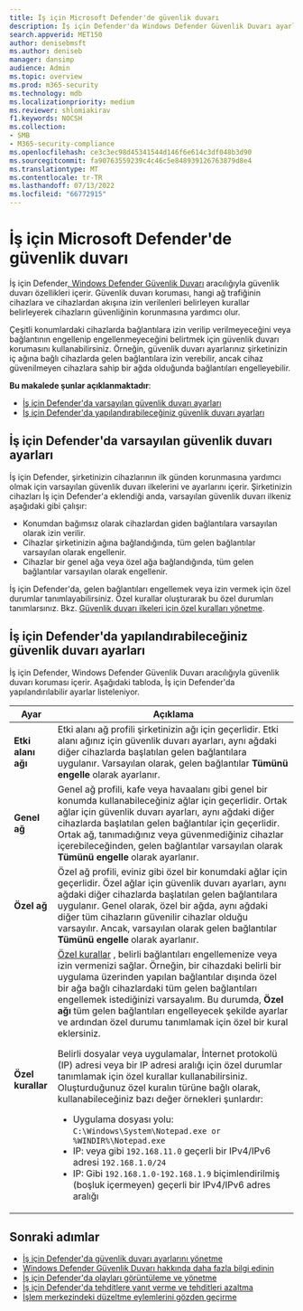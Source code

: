 ```yaml
---
title: İş için Microsoft Defender'de güvenlik duvarı
description: İş için Defender'da Windows Defender Güvenlik Duvarı ayarları hakkında bilgi edinin. Güvenlik duvarı, istenmeyen ağ trafiğinin şirket cihazlarınıza akmasını önlemeye yardımcı olabilir.
search.appverid: MET150
author: denisebmsft
ms.author: deniseb
manager: dansimp
audience: Admin
ms.topic: overview
ms.prod: m365-security
ms.technology: mdb
ms.localizationpriority: medium
ms.reviewer: shlomiakirav
f1.keywords: NOCSH
ms.collection:
- SMB
- M365-security-compliance
ms.openlocfilehash: ce3c3ec98d45341544d146f6e614c3df048b3d90
ms.sourcegitcommit: fa90763559239c4c46c5e848939126763879d8e4
ms.translationtype: MT
ms.contentlocale: tr-TR
ms.lasthandoff: 07/13/2022
ms.locfileid: "66772915"
---
```

# <a name="firewall-in-microsoft-defender-for-business"></a>İş için Microsoft Defender'de güvenlik duvarı

İş için Defender[, Windows Defender Güvenlik Duvarı](/windows/security/threat-protection/windows-firewall/windows-firewall-with-advanced-security) aracılığıyla güvenlik duvarı özellikleri içerir. Güvenlik duvarı koruması, hangi ağ trafiğinin cihazlara ve cihazlardan akışına izin verilenleri belirleyen kurallar belirleyerek cihazların güvenliğinin korunmasına yardımcı olur.

Çeşitli konumlardaki cihazlarda bağlantılara izin verilip verilmeyeceğini veya bağlantının engellenip engellenmeyeceğini belirtmek için güvenlik duvarı korumasını kullanabilirsiniz. Örneğin, güvenlik duvarı ayarlarınız şirketinizin iç ağına bağlı cihazlarda gelen bağlantılara izin verebilir, ancak cihaz güvenilmeyen cihazlara sahip bir ağda olduğunda bağlantıları engelleyebilir.

**Bu makalede şunlar açıklanmaktadır**:

- [İş için Defender'da varsayılan güvenlik duvarı ayarları](#default-firewall-settings-in-defender-for-business)
- [İş için Defender'da yapılandırabileceğiniz güvenlik duvarı ayarları](#firewall-settings-you-can-configure-in-defender-for-business)


## <a name="default-firewall-settings-in-defender-for-business"></a>İş için Defender'da varsayılan güvenlik duvarı ayarları

İş için Defender, şirketinizin cihazlarının ilk günden korunmasına yardımcı olmak için varsayılan güvenlik duvarı ilkelerini ve ayarlarını içerir. Şirketinizin cihazları İş için Defender'a eklendiği anda, varsayılan güvenlik duvarı ilkeniz aşağıdaki gibi çalışır:

- Konumdan bağımsız olarak cihazlardan giden bağlantılara varsayılan olarak izin verilir.
- Cihazlar şirketinizin ağına bağlandığında, tüm gelen bağlantılar varsayılan olarak engellenir.
- Cihazlar bir genel ağa veya özel ağa bağlandığında, tüm gelen bağlantılar varsayılan olarak engellenir.

İş için Defender'da, gelen bağlantıları engellemek veya izin vermek için özel durumlar tanımlayabilirsiniz. Özel kurallar oluşturarak bu özel durumları tanımlarsınız. Bkz. [Güvenlik duvarı ilkeleri için özel kuralları yönetme](mdb-custom-rules-firewall.md).

## <a name="firewall-settings-you-can-configure-in-defender-for-business"></a>İş için Defender'da yapılandırabileceğiniz güvenlik duvarı ayarları

İş için Defender, Windows Defender Güvenlik Duvarı aracılığıyla güvenlik duvarı koruması içerir. Aşağıdaki tabloda, İş için Defender'da yapılandırılabilir ayarlar listeleniyor.

| Ayar | Açıklama |
|--|--|
| **Etki alanı ağı** | Etki alanı ağ profili şirketinizin ağı için geçerlidir. Etki alanı ağınız için güvenlik duvarı ayarları, aynı ağdaki diğer cihazlarda başlatılan gelen bağlantılara uygulanır. Varsayılan olarak, gelen bağlantılar **Tümünü engelle** olarak ayarlanır.  |
| **Genel ağ** | Genel ağ profili, kafe veya havaalanı gibi genel bir konumda kullanabileceğiniz ağlar için geçerlidir. Ortak ağlar için güvenlik duvarı ayarları, aynı ağdaki diğer cihazlarda başlatılan gelen bağlantılar için geçerlidir. Ortak ağ, tanımadığınız veya güvenmediğiniz cihazlar içerebileceğinden, gelen bağlantılar varsayılan olarak **Tümünü engelle** olarak ayarlanır.  |
| **Özel ağ** | Özel ağ profili, eviniz gibi özel bir konumdaki ağlar için geçerlidir. Özel ağlar için güvenlik duvarı ayarları, aynı ağdaki diğer cihazlarda başlatılan gelen bağlantılara uygulanır. Genel olarak, özel bir ağda, aynı ağdaki diğer tüm cihazların güvenilir cihazlar olduğu varsayılır. Ancak, varsayılan olarak gelen bağlantılar **Tümünü engelle** olarak ayarlanır. |
| **Özel kurallar** | [Özel kurallar](mdb-custom-rules-firewall.md) , belirli bağlantıları engellemenize veya izin vermenizi sağlar. Örneğin, bir cihazdaki belirli bir uygulama üzerinden yapılan bağlantılar dışında özel bir ağa bağlı cihazlardaki tüm gelen bağlantıları engellemek istediğinizi varsayalım. Bu durumda, **Özel ağı** tüm gelen bağlantıları engelleyecek şekilde ayarlar ve ardından özel durumu tanımlamak için özel bir kural eklersiniz. <p>Belirli dosyalar veya uygulamalar, İnternet protokolü (IP) adresi veya bir IP adresi aralığı için özel durumlar tanımlamak için özel kurallar kullanabilirsiniz. Oluşturduğunuz özel kuralın türüne bağlı olarak, kullanabileceğiniz bazı değer örnekleri şunlardır:<ul><li>Uygulama dosyası yolu: `C:\Windows\System\Notepad.exe or %WINDIR%\Notepad.exe`</li><li>IP: veya gibi `192.168.11.0` geçerli bir IPv4/IPv6 adresi `192.168.1.0/24`</li><li>IP: Gibi `192.168.1.0-192.168.1.9` biçimlendirilmiş (boşluk içermeyen) geçerli bir IPv4/IPv6 adres aralığı</li></ul> |

## <a name="next-steps"></a>Sonraki adımlar

- [İş için Defender'da güvenlik duvarı ayarlarını yönetme](mdb-custom-rules-firewall.md)
- [Windows Defender Güvenlik Duvarı hakkında daha fazla bilgi edinin](/windows/security/threat-protection/windows-firewall/windows-firewall-with-advanced-security)
- [İş için Defender'da olayları görüntüleme ve yönetme](mdb-view-manage-incidents.md)
- [İş için Defender'da tehditlere yanıt verme ve tehditleri azaltma](mdb-respond-mitigate-threats.md)
- [İşlem merkezindeki düzeltme eylemlerini gözden geçirme](mdb-review-remediation-actions.md)